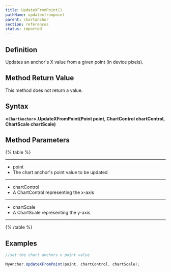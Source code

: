 ```yaml
---
title: UpdateXFromPoint()
pathName: updatexfrompoint
parent: chartanchor
section: references
status: imported
---
```


## Definition

Updates an anchor's X value from a given point (in device pixels).

## Method Return Value

This method does not return a value.

## Syntax

**<`ChartAnchor`>.UpdateXFromPoint(Point point, ChartControl chartControl, ChartScale chartScale)**

## Method Parameters

{% table %}

---

* point
* The chart anchor's point value to be updated

---

* chartControl
* A ChartControl representing the x-axis

---

* chartScale
* A ChartScale representing the y-axis

---

{% /table %}

## Examples

```csharp
//set the chart anchors x point value

MyAnchor.UpdateXFromPoint(point, chartControl, chartScale);
```

